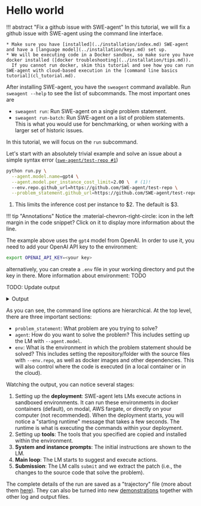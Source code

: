 # Hello world

!!! abstract "Fix a github issue with SWE-agent"
    In this tutorial, we will fix a github issue with SWE-agent using the command line interface.

    * Make sure you have [installed](../installation/index.md) SWE-agent and have a [language model](../installation/keys.md) set up.
    * We will be executing code in a Docker sandbox, so make sure you have docker installed ([docker troubleshooting](../installation/tips.md)).
      If you cannot run docker, skim this tutorial and see how you can run SWE-agent with cloud-based execution in the [command line basics tutorial](cl_tutorial.md).

After installing SWE-agent, you have the `sweagent` command available. Run `sweagent --help` to see the list of subcommands.
The most important ones are

* `sweagent run`: Run SWE-agent on a single problem statement.
* `sweagent run-batch`: Run SWE-agent on a list of problem statements. This is what you would use for benchmarking, or when
  working with a larger set of historic issues.

In this tutorial, we will focus on the `run` subcommand.

Let's start with an absolutely trivial example and solve an issue about a simple syntax error ([`swe-agent/test-repo #1`](https://github.com/SWE-agent/test-repo/issues/1))

```bash
python run.py \
  --agent.model.name=gpt4 \
  --agent.model.per_instance_cost_limit=2.00 \  # (1)!
  --env.repo.github_url=https://github.com/SWE-agent/test-repo \
  --problem_statement.github_url=https://github.com/SWE-agent/test-repo/issues/1
```

1. This limits the inference cost per instance to $2. The default is $3.

!!! tip "Annotations"
    Notice the :material-chevron-right-circle: icon in the left margin in the code snippet? Click on it to display more information
    about the line.

The example above uses the `gpt4` model from OpenAI. In order to use it, you need to add your OpenAI API key to the environment:

```bash
export OPENAI_API_KEY=<your key>
```

alternatively, you can create a `.env` file in your working directory and put the key in there.
More information about environment: TODO


TODO: Update output

<details>
<summary>Output</summary>

```json
--8<-- "docs/usage/cl_tutorial_cmd_1_output.log"
```
</details>

As you can see, the command line options are hierarchical. At the top level, there are three important sections:

* `problem_statement`: What problem are you trying to solve?
* `agent`: How do you want to solve the problem? This includes setting up the LM with `--agent.model`.
* `env`: What is the environment in which the problem statement should be solved?
  This includes setting the repository/folder with the source files with `--env.repo`, as well as docker images and other dependencies.
  This will also control where the code is executed (in a local container or in the cloud).


Watching the output, you can notice several stages:

1. Setting up the **deployment**: SWE-agent lets LMs execute actions in sandboxed environments. It can run these environments
   in docker containers (default), on modal, AWS fargate, or directly on your computer (not recommended).
   When the deployment starts, you will notice a "starting runtime" message that takes a few seconds. The runtime is
   what is executing the commands within your deployment.
2. Setting up **tools**: The tools that you specified are copied and installed within the environment.
3. **System and instance prompts**: The initial instructions are shown to the LM.
4. **Main loop**: The LM starts to suggest and execute actions.
5. **Submission**: The LM calls `submit` and we extract the patch (i.e., the changes to the source code that solve the problem).

The complete details of the run are saved as a "trajectory" file (more about them [here](trajectories.md)). They can also be turned into new [demonstrations](../config/demonstrations.md) together with other log and output files.